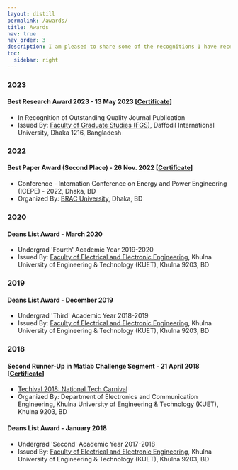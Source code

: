 ```yaml
---
layout: distill
permalink: /awards/
title: Awards
nav: true
nav_order: 3
description: I am pleased to share some of the recognitions I have received over the years.
toc:
  sidebar: right
---
```


### 2023
#### Best Research Award 2023 - 13 May 2023 [[Certificate](https://drive.google.com/file/d/1JiaF-y-gp3C3HmAB3it-Q-cYdZKZO73N/view)]
* In Recognition of Outstanding Quality Journal Publication
* Issued By: [Faculty of Graduate Studies (FGS)](https://daffodilvarsity.edu.bd/faculty-wise/department/fgs), Daffodil International University, Dhaka 1216, Bangladesh

### 2022
#### Best Paper Award (Second Place) - 26 Nov. 2022 [[Certificate](https://drive.google.com/file/d/1peqDqsFiX77mkgjVRowOEXgYcW_rP7ph/view)]
* Conference - Internation Conference on Energy and Power Engineering (ICEPE) - 2022, Dhaka, BD
* Organized By: [BRAC University](https://www.bracu.ac.bd/academics/departments/electrical-and-electronic-engineering/icepe-2022), Dhaka, BD

### 2020
#### Deans List Award - March 2020
* Undergrad 'Fourth' Academic Year 2019-2020
* Issued By: [Faculty of Electrical and Electronic Engineering](https://www.kuet.ac.bd/department/EEE/), Khulna University of Engineering & Technology (KUET), Khulna 9203, BD

### 2019
#### Deans List Award - December 2019
* Undergrad 'Third' Academic Year 2018-2019
* Issued By: [Faculty of Electrical and Electronic Engineering](https://www.kuet.ac.bd/department/EEE/), Khulna University of Engineering & Technology (KUET), Khulna 9203, BD

### 2018  
#### Second Runner-Up in Matlab Challenge Segment - 21 April 2018 [[Certificate](https://drive.google.com/file/d/1FHZFDa9AAYZMMEVC8kcxL6iC5NqsGSRU/view)]
* [Techival 2018: National Tech Carnival](https://www.kuet.ac.bd/Technival2018/)
* Organized By: Department of Electronics and Communication Engineering, Khulna University of Engineering & Technology (KUET), Khulna 9203, BD 

#### Deans List Award - January 2018
* Undergrad 'Second' Academic Year 2017-2018
* Issued By: [Faculty of Electrical and Electronic Engineering](https://www.kuet.ac.bd/department/EEE/), Khulna University of Engineering & Technology (KUET), Khulna 9203, BD 
